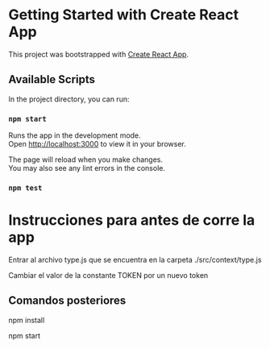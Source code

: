 # Getting Started with Create React App

This project was bootstrapped with [Create React App](https://github.com/facebook/create-react-app).

## Available Scripts

In the project directory, you can run:

### `npm start`

Runs the app in the development mode.\
Open [http://localhost:3000](http://localhost:3000) to view it in your browser.

The page will reload when you make changes.\
You may also see any lint errors in the console.

### `npm test`
<h1> Instrucciones para antes de corre la app </h1>
<p> Entrar al archivo type.js que se encuentra en la carpeta ./src/context/type.js</p>
<p>Cambiar el valor de la constante TOKEN por un nuevo token</p>
<h2>  Comandos posteriores </h2>
<p> npm install</p>
<p>npm start </p>